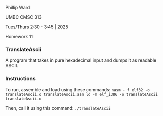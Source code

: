 Phillip Ward

UMBC CMSC 313

Tues/Thurs 2:30 - 3:45 | 2025

Homework 11

### TranslateAscii

A program that takes in pure hexadecimal input and dumps it as readable ASCII.

### Instructions

To run, assemble and load using these commands:
`nasm - f elf32 -o translateAscii.o translateAscii.asm
ld -m elf_i386 -o translateAscii translateAscii.o`

Then, call it using this command:
`./translateAscii`
